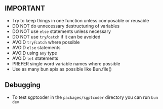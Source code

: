## IMPORTANT

- Try to keep things in one function unless composable or reusable
- DO NOT do unnecessary destructuring of variables
- DO NOT use `else` statements unless necessary
- DO NOT use `try`/`catch` if it can be avoided
- AVOID `try`/`catch` where possible
- AVOID `else` statements
- AVOID using `any` type
- AVOID `let` statements
- PREFER single word variable names where possible
- Use as many bun apis as possible like Bun.file()

## Debugging

- To test sgptcoder in the `packages/sgptcoder` directory you can run `bun dev`
